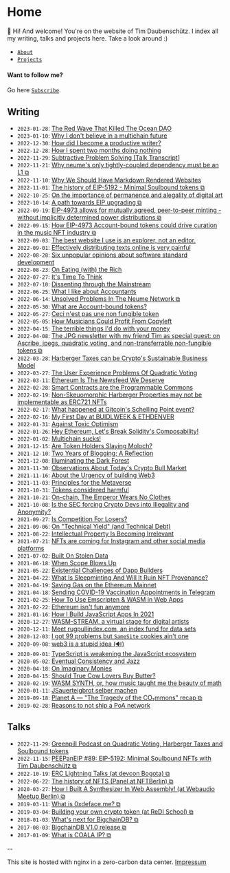 # Home

👋 Hi! And welcome! You're on the website of Tim Daubenschütz. I index all my
writing, talks and projects here. Take a look around :)

- [`About`](about.html)
- [`Projects`](projects.html)

#### Want to follow me?

Go here [`Subscribe`](subscribe.html).

## Writing

- `2023-01-28`: [The Red Wave That Killed The Ocean DAO](posts/2023-01-28/the-red-wave-that-killed-the-ocean-dao.html)
- `2023-01-10`: [Why I don't believe in a multichain future](posts/2022-01-02/multichain-future.html)
- `2022-12-30`: [How did I become a productive writer?](posts/2022-12-30/How-did-I-become-a-productive-writer.html)
- `2022-12-28`: [How I spent two months doing nothing](posts/2022-12-28/How-I-spent-two-months-doing-nothing.html)
- `2022-11-29`: [Subtractive Problem Solving [Talk Transcript]](posts/2022-11-29/subtractive-problem-solving.html)
- `2022-11-21`: [Why neume's only tightly-coupled dependency must be an L1 ⧉](https://neume.network/posts/why-neume-s-only-tightly-coupled-dependency-must-be-an-l1/)
- `2022-11-10`: [Why We Should Have Markdown Rendered Websites](posts/2022-11-10/why-we-should-have-markdown-rendered-websites.html)
- `2022-11-01`: [The history of EIP-5192 - Minimal Soulbound tokens ⧉](https://ethereum-magicians.org/t/final-eip-5192-minimal-soulbound-nfts/9814/20?u=timdaub)
- `2022-10-25`: [On the importance of permanence and alegality of digital art](posts/2022-10-25/on-the-importance-of-permanence-and-alegality-of-digital-art.html)
- `2022-10-14`: [A path towards EIP upgrading ⧉](https://ethereum-magicians.org/t/erc-lightning-talk-a-path-towards-eip-upgrading/11321?u=timdaub)
- `2022-09-19`: [EIP-4973 allows for mutually agreed, peer-to-peer minting - without implicitly determined power distributions ⧉](https://ethereum-magicians.org/t/eip-4973-account-bound-tokens/8825/129?u=timdaub)
- `2022-09-15`: [How EIP-4973 Account-bound tokens could drive curation in the music NFT industry ⧉](https://neume.network/posts/how-eip-4973-account-bound-tokens-could-drive-curation-in-the-music-nft-industry/)
- `2022-09-03`: [The best website I use is an explorer, not an editor.](posts/2022-09-03/the-best-website-i-use-is-an-explorer-not-an-editor.html)
- `2022-09-01`: [Effectively distributing texts online is very painful](posts/2022-09-01/effectively-distributing-texts-online-is-very-painful.html)
- `2022-08-28`: [Six unpopular opinions about software standard development](posts/2022-08-28/six-unpopular-opinions-about-software-standard-development.html)
- `2022-08-23`: [On Eating (with) the Rich](posts/2022-08-23/on-eating-with-the-rich.html)
- `2022-07-27`: [It's Time To Think](posts/2022-07-27/its-time-to-think.html)
- `2022-07-10`: [Dissenting through the Mainstream](posts/2022-07-10/dissenting-through-the-mainstream.html)
- `2022-06-25`: [What I like about Accountants](posts/2022-06-30/what-i-like-about-accountants.html)
- `2022-06-14`: [Unsolved Problems In The Neume Network ⧉](https://neume.network/posts/unsolved-problems-in-the-neume-network/)
- `2022-05-30`: [What are Account-bound tokens?](posts/2022-05-30/what-are-account-bound-tokens.html)
- `2022-05-27`: [Ceci n'est pas une non fungible token](posts/2022-05-27/ceci-n-est-pas-une-non-fungible-token.html)
- `2022-05-05`: [How Musicians Could Profit From Copyleft](posts/2022-05-05/how-musicians-could-profit-from-copyleft.html)
- `2022-04-15`: [The terrible things I'd do with your money](posts/2022-04-15/the-terrible-things-I-would-do-with-your-money.html)
- `2022-04-08`: [The JPG newsletter with my friend Tim as special guest: on Ascribe, jpegs, quadratic voting, and non-transferrable non-fungible tokens ⧉](https://jpg100.substack.com/p/the-jpg-newsletter-with-my-friend)
- `2022-03-28`: [Harberger Taxes can be Crypto's Sustainable Business Model](posts/2022-03-28/harberger-tax-can-cryptos-sustainable-business-model.html)
- `2022-03-27`: [The User Experience Problems Of Quadratic Voting](posts/2022-03-27/the-user-experience-problems-of-quadratic-voting.html)
- `2022-03-11`: [Ethereum Is The Newsfeed We Deserve](posts/2022-03-11/ethereum-is-the-newsfeed-we-deserve.html)
- `2022-02-28`: [Smart Contracts are the Programmable Commons](posts/2022-02-28/smart-contracts-are-programmable-commons.html)
- `2022-02-19`: [Non-Skeuomorphic Harberger Properties may not be implementable as ERC721 NFTs](posts/2022-02-19/non-skeuomorphic-harberger-properties-erc721-nfts.html)
- `2022-02-17`: [What happened at Gitcoin's Schelling Point event?](posts/2022-02-17/gitcoin-schelling-point-ethdenver.html)
- `2022-02-16`: [My First Day at BUIDLWEEK & ETHDENVER](posts/2022-02-16/ethdenver-buidl-week-day-one.html)
- `2022-01-31`: [Against Toxic Optimism](posts/2022-01-31/against-toxic-optimism.html)
- `2022-01-26`: [Hey Ethereum, Let's Break Solidity's Composability!](posts/2022-01-26/ethereum-break-composability-solidity.html)
- `2022-01-02`: [Multichain sucks!](posts/2022-01-02/multichain-future.html)
- `2021-12-15`: [Are Token Holders Slaying Moloch?](posts/2021-12-15/token-holders-arent-slaying-moloch.html)
- `2021-12-10`: [Two Years of Blogging; A Reflection](posts/2021-12-10/two-years-of-bloggin-a-reflection.html)
- `2021-12-08`: [Illuminating the Dark Forest](posts/2021-12-08/illuminating-the-dark-forest.html)
- `2021-11-30`: [Observations About Today's Crypto Bull Market](posts/2021-11-30/original-observations-about-todays-crypto-bull-market.html)
- `2021-11-16`: [About the Urgency of building Web3](posts/2021-11-16/the-urgency-of-building-web3.html)
- `2021-11-03`: [Principles for the Metaverse](posts/2021-11-03/principles-for-the-metaverse.html)
- `2021-10-31`: [Tokens considered harmful](posts/2021-10-31/tokens-considered-harmful.html)
- `2021-10-21`: [On-chain, The Emperor Wears No Clothes](posts/2021-10-21/on-chain-the-emperor-wears-no-clothes.html)
- `2021-10-08`: [Is the SEC forcing Crypto Devs into Illegality and Anonymity?](posts/2021-10-08/detokenization-or-anonymization.html)
- `2021-09-27`: [Is Competition For Losers?](posts/2021-09-27/is-competition-for-losers.html)
- `2021-09-06`: [On "Technical Yield" (and Technical Debt)](posts/2021-09-06/technical-debt-and-yield.html)
- `2021-08-22`: [Intellectual Property Is Becoming Irrelevant](posts/2021-08-22/intellectual-property-will-become-irrelevant.html)
- `2021-07-21`: [NFTs are coming for Instagram and other social media platforms](posts/2021-07-21/nfts-are-coming-for-instagram.html)
- `2021-07-02`: [Built On Stolen Data](posts/2021-07-02/built-on-stolen-data.html)
- `2021-06-18`: [When Scope Blows Up](posts/2021-06-18/when-scope-blows-up.html)
- `2021-05-22`: [Existential Challenges of Dapp Builders](posts/2021-05-22/ethereum-layer2-scaling-rollups-dapps-sidechains.html)
- `2021-04-22`: [What Is Sleepminting And Will It Ruin NFT Provenance?](posts/2021-04-22/nft-sleepminting-beeple-provenance.html)
- `2021-04-19`: [Saving Gas on the Ethereum Mainnet](posts/2021-04-19/ethereum-web3-saving-gas-mainnet.html)
- `2021-04-18`: [Sending COVID-19 Vaccination Appointments in Telegram](posts/2021-04-18/vaccination-bot-serenissimo.html)
- `2021-02-25`: [How To Use Emscripten & WASM in Web Apps](posts/2021-02-25/emscripten-wasm.html)
- `2021-02-22`: [Ethereum isn't fun anymore](posts/2021-02-22/ethereum-isnt-fun-anymore.html)
- `2021-01-16`: [How I Build JavaScript Apps In 2021](posts/2021-01-16/web-principles.html)
- `2020-12-27`: [WASM-STREAM, a virtual stage for digital artists](posts/2020-12-27/wasm-stream.html)
- `2020-12-11`: [Meet rugpullindex.com, an index fund for data sets](posts/2020-12-11/rugpullindex.html)
- `2020-12-03`: [I got 99 problems but `SameSite` cookies ain't one](posts/2020-12-03/samesite.html)
- `2020-09-08`: [web3 is a stupid idea (🔊)](posts/2020-09-08/web3.html)
- `2020-09-01`: [TypeScript is weakening the JavaScript ecosystem](posts/2020-09-01/typescript.html)
- `2020-05-02`: [Eventual Consistency and Jazz](posts/2020-05-02/jazz.html)
- `2020-04-18`: [On Imaginary Monies](posts/2020-04-18/imaginary.html)
- `2020-04-15`: [Should True Cow Lovers Buy Butter?](posts/2020-04-15/butter.html)
- `2020-02-19`: [WASM SYNTH, or, how music taught me the beauty of math](posts/2020-02-19/wasm-synth.html)
- `2020-01-11`: [JSauerteigbrot selber machen](posts/2020-01-11/sourdough.html)
- `2019-09-18`: [Planet A — "The Tragedy of the CO₂mmons" recap ⧉](https://www.dist0rtion.com/2019/09/18/planet-a-ccc-ethberlin-recap/)
- `2019-02-28`: [Reasons to not ship a PoA network](posts/2019-02-28/poa.html)

## Talks

- `2022-11-29`: [Greenpill Podcast on Quadratic Voting, Harberger Taxes and Soulbound tokens](https://www.youtube.com/watch?v=-wQ8VgcoFsg)
- `2022-11-15`: [PEEPanEIP #89: EIP-5192: Minimal Soulbound NFTs with Tim Daubenschütz ⧉](https://www.youtube.com/watch?v=unFTcUjQE3o)
- `2022-10-19`: [ERC Lightning Talks (at devcon Bogota) ⧉](https://www.youtube.com/watch?v=LhUgGSzZL4Y)
- `2022-06-22`: [The history of NFTS (Panel at NFTBerlin) ⧉](https://www.youtube.com/watch?v=b9xdl9Gr_WA)
- `2020-03-27`: [How I Built A Synthesizer In Web Assembly! (at Webaudio Meetup Berlin) ⧉](https://www.youtube.com/watch?v=QJ0k_Qa5VGI)
- `2019-03-11`: [What is 0xdeface.me? ⧉](https://www.youtube.com/watch?v=BvHzk1bojdg)
- `2019-03-04`: [Building your own crypto token (at ReDI School) ⧉](https://www.youtube.com/watch?v=_0Y2OfLQoTA)
- `2018-01-03`: [What's next for BigchainDB? ⧉](https://www.youtube.com/watch?v=IhlfygdpL1Q)
- `2017-08-03`: [BigchainDB V1.0 release ⧉](https://www.youtube.com/watch?v=zYa-GGNwxXo)
- `2017-01-09`: [What is COALA IP? ⧉](https://www.youtube.com/watch?v=hF9RaUAy-6g)

--

This site is hosted with nginx in a zero-carbon data center. [Impressum](./impressum.html)
